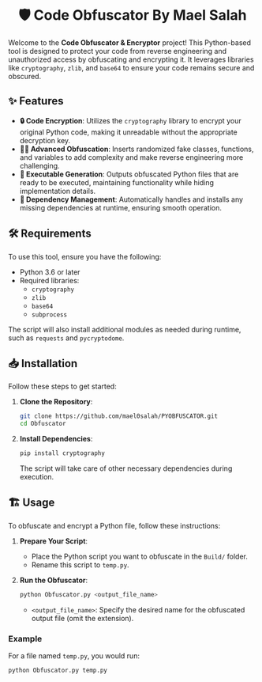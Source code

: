 <h1 align="center"> 🛡️ Code Obfuscator By Mael Salah </h1>

Welcome to the **Code Obfuscator & Encryptor** project! This Python-based tool is designed to protect your code from reverse engineering and unauthorized access by obfuscating and encrypting it. It leverages libraries like `cryptography`, `zlib`, and `base64` to ensure your code remains secure and obscured.

## ✨ Features

- **🔒 Code Encryption**: Utilizes the `cryptography` library to encrypt your original Python code, making it unreadable without the appropriate decryption key.
- **🕵️‍♂️ Advanced Obfuscation**: Inserts randomized fake classes, functions, and variables to add complexity and make reverse engineering more challenging.
- **🚀 Executable Generation**: Outputs obfuscated Python files that are ready to be executed, maintaining functionality while hiding implementation details.
- **🔧 Dependency Management**: Automatically handles and installs any missing dependencies at runtime, ensuring smooth operation.

## 🛠️ Requirements

To use this tool, ensure you have the following:

- Python 3.6 or later
- Required libraries:
  - `cryptography`
  - `zlib`
  - `base64`
  - `subprocess`

The script will also install additional modules as needed during runtime, such as `requests` and `pycryptodome`.

## 📥 Installation

Follow these steps to get started:

1. **Clone the Repository**:
    ```bash
    git clone https://github.com/mael0salah/PYOBFUSCATOR.git
    cd Obfuscator
    ```

2. **Install Dependencies**:
    ```bash
    pip install cryptography
    ```

   The script will take care of other necessary dependencies during execution.

## 🏗️ Usage

To obfuscate and encrypt a Python file, follow these instructions:

1. **Prepare Your Script**:
   - Place the Python script you want to obfuscate in the `Build/` folder.
   - Rename this script to `temp.py`.

2. **Run the Obfuscator**:
    ```bash
    python Obfuscator.py <output_file_name>
    ```
    - `<output_file_name>`: Specify the desired name for the obfuscated output file (omit the extension).

### Example

For a file named `temp.py`, you would run:

```bash
python Obfuscator.py temp.py

